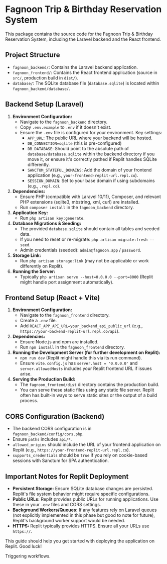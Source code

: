 # Fagnoon Trip & Birthday Reservation System

This package contains the source code for the Fagnoon Trip & Birthday Reservation System, including the Laravel backend and the React frontend.

## Project Structure

-   `fagnoon_backend/`: Contains the Laravel backend application.
-   `fagnoon_frontend/`: Contains the React frontend application (source in `src/`, production build in `dist/`).
-   `database/`: The SQLite database file (`database.sqlite`) is located within `fagnoon_backend/database/`.

## Backend Setup (Laravel)

1.  **Environment Configuration:**
    *   Navigate to the `fagnoon_backend` directory.
    *   Copy `.env.example` to `.env` if it doesn't exist.
    *   Ensure the `.env` file is configured for your environment. Key settings:
        *   `APP_URL`: The public URL where your backend will be hosted.
        *   `DB_CONNECTION=sqlite` (this is pre-configured)
        *   `DB_DATABASE`: Should point to the absolute path of `database/database.sqlite` within the backend directory if you move it, or ensure it's correctly pathed if Replit handles SQLite differently.
        *   `SANCTUM_STATEFUL_DOMAINS`: Add the domain of your frontend application (e.g., `your-frontend-replit-url.repl.co`).
        *   `SESSION_DOMAIN`: Set to your base domain if using subdomains (e.g., `.repl.co`).
2.  **Dependencies:**
    *   Ensure PHP (compatible with Laravel 10/11), Composer, and relevant PHP extensions (sqlite3, mbstring, xml, curl) are installed.
    *   Run `composer install` in the `fagnoon_backend` directory.
3.  **Application Key:**
    *   Run `php artisan key:generate`.
4.  **Database Migrations & Seeding:**
    *   The provided `database.sqlite` should contain all tables and seeded data.
    *   If you need to reset or re-migrate: `php artisan migrate:fresh --seed`.
    *   Admin credentials (seeded): `admin@fagnoon.app` / `password`.
5.  **Storage Link:**
    *   Run `php artisan storage:link` (may not be applicable or work differently on Replit).
6.  **Running the Server:**
    *   Typically `php artisan serve --host=0.0.0.0 --port=8000` (Replit might handle port assignment automatically).

## Frontend Setup (React + Vite)

1.  **Environment Configuration:**
    *   Navigate to the `fagnoon_frontend` directory.
    *   Create a `.env` file.
    *   Add `REACT_APP_API_URL=your_backend_api_public_url` (e.g., `https://your-backend-replit-url.repl.co/api`).
2.  **Dependencies:**
    *   Ensure Node.js and npm are installed.
    *   Run `npm install` in the `fagnoon_frontend` directory.
3.  **Running the Development Server (for further development on Replit):**
    *   `npm run dev` (Replit might handle this via its run command).
    *   Ensure `vite.config.js` has `server.host = '0.0.0.0'` and `server.allowedHosts` includes your Replit frontend URL if issues arise.
4.  **Serving the Production Build:**
    *   The `fagnoon_frontend/dist` directory contains the production build.
    *   You can serve these static files using any static file server. Replit often has built-in ways to serve static sites or the output of a build process.

## CORS Configuration (Backend)

*   The backend CORS configuration is in `fagnoon_backend/config/cors.php`.
*   Ensure `paths` includes `api/*`.
*   `allowed_origins` should include the URL of your frontend application on Replit (e.g., `https://your-frontend-replit-url.repl.co`).
*   `supports_credentials` should be `true` if you rely on cookie-based sessions with Sanctum for SPA authentication.

## Important Notes for Replit Deployment

*   **Persistent Storage:** Ensure SQLite database changes are persisted. Replit's file system behavior might require specific configurations.
*   **Public URLs:** Replit provides public URLs for running applications. Use these in your `.env` files and CORS settings.
*   **Background Workers/Queues:** If any features rely on Laravel queues (not explicitly implemented in this phase but good to note for future), Replit's background worker support would be needed.
*   **HTTPS:** Replit typically provides HTTPS. Ensure all your URLs use `https://`.

This guide should help you get started with deploying the application on Replit. Good luck!

Triggering workflows.
